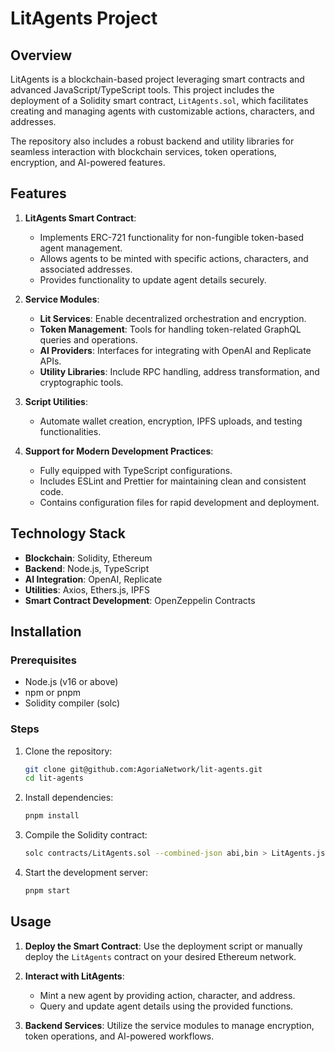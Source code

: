 
# LitAgents Project

## Overview

LitAgents is a blockchain-based project leveraging smart contracts and advanced JavaScript/TypeScript tools. This project includes the deployment of a Solidity smart contract, `LitAgents.sol`, which facilitates creating and managing agents with customizable actions, characters, and addresses.

The repository also includes a robust backend and utility libraries for seamless interaction with blockchain services, token operations, encryption, and AI-powered features.

## Features

1. **LitAgents Smart Contract**:
   - Implements ERC-721 functionality for non-fungible token-based agent management.
   - Allows agents to be minted with specific actions, characters, and associated addresses.
   - Provides functionality to update agent details securely.

2. **Service Modules**:
   - **Lit Services**: Enable decentralized orchestration and encryption.
   - **Token Management**: Tools for handling token-related GraphQL queries and operations.
   - **AI Providers**: Interfaces for integrating with OpenAI and Replicate APIs.
   - **Utility Libraries**: Include RPC handling, address transformation, and cryptographic tools.

3. **Script Utilities**:
   - Automate wallet creation, encryption, IPFS uploads, and testing functionalities.

4. **Support for Modern Development Practices**:
   - Fully equipped with TypeScript configurations.
   - Includes ESLint and Prettier for maintaining clean and consistent code.
   - Contains configuration files for rapid development and deployment.

## Technology Stack

- **Blockchain**: Solidity, Ethereum
- **Backend**: Node.js, TypeScript
- **AI Integration**: OpenAI, Replicate
- **Utilities**: Axios, Ethers.js, IPFS
- **Smart Contract Development**: OpenZeppelin Contracts

## Installation

### Prerequisites
- Node.js (v16 or above)
- npm or pnpm
- Solidity compiler (solc)

### Steps

1. Clone the repository:
   ```bash
   git clone git@github.com:AgoriaNetwork/lit-agents.git
   cd lit-agents
   ```

2. Install dependencies:
   ```bash
   pnpm install
   ```

3. Compile the Solidity contract:
   ```bash
   solc contracts/LitAgents.sol --combined-json abi,bin > LitAgents.json
   ```

4. Start the development server:
   ```bash
   pnpm start
   ```

## Usage

1. **Deploy the Smart Contract**:
   Use the deployment script or manually deploy the `LitAgents` contract on your desired Ethereum network.

2. **Interact with LitAgents**:
   - Mint a new agent by providing action, character, and address.
   - Query and update agent details using the provided functions.

3. **Backend Services**:
   Utilize the service modules to manage encryption, token operations, and AI-powered workflows.